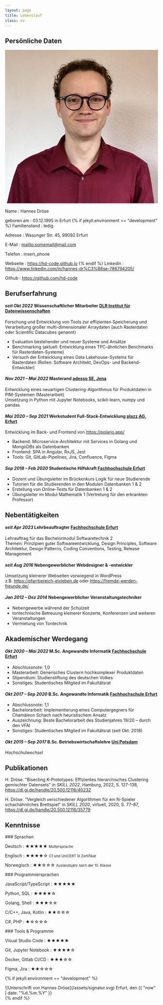 ```yaml
---
layout: page
title: Lebenslauf
class: cv
---
```


## Persönliche Daten

![rundes Portrait von Hannes Dröse](/assets/hd-quadrat.jpg)

Name
: Hannes Dröse

geboren am
: 03.12.1995 in Erfurt
{% if jekyll.environment == "development" %}
Familienstand
: ledig

Adresse
: Wasunger Str. 45, 99092 Erfurt

E-Mail
: <mailto:somemail@mail.com>

Telefon
: insert_phone

Webseite
: <https://hd-code.github.io>
{% endif %}
Linkedin
: <https://www.linkedin.com/in/hannes-dr%C3%B6se-786794205/>

Github
: <https://github.com/hd-code>

<!-- Orcid
: <https://orcid.org/0009-0005-8972-2994> -->

## Berufserfahrung

#### *seit Okt 2022* **Wissenschaftlicher Mitarbeiter** [DLR Institut für Datenwissenschaften](https://www.dlr.de/dw/)

Forschung und Entwicklung von Tools zur effizienten Speicherung und Verarbeitung großer multi-dimensionaler Arraydaten (auch Rasterdaten oder Scientific Datacubes genannt)
- Evaluation bestehender und neuer Systeme und Ansätze
- Benchmarking (aktuell: Entwicklung eines TPC-ähnlichen Benchmarks für Rasterdaten-Systeme)
- Versuch der Entwicklung eines Data Lakehouse-Systems für Rasterdaten (Rollen: Software Architekt, DevOps- und Backend-Entwickler)

#### *Nov 2021 – Mai 2022* **Masterand** [adesso SE, Jena](https://www.adesso.de/)

Entwicklung eines neuartigen Clustering-Algorithmus für Produktdaten in PIM-Systemen (Masterarbeit)<br>
Umsetzung in Python mit Jupyter Notebooks, scikit-learn, numpy und pandas

#### *Mai 2020 – Sep 2021* **Werkstudent Full-Stack-Entwicklung** [plazz AG, Erfurt](https://plazz.ag/)

Entwicklung im Back- und Frontend von <https://polario.app/>
- Backend: Microservice-Architektur mit Services in Golang und MongoDBs als Datenbanken
- Frontend: SPA in Angular, RxJS, Jest
- Tools: Git, GitLab-Pipelines, Jira, Confluence, Figma

#### *Sep 2018 – Feb 2020* **Studentische Hilfskraft** [Fachhochschule Erfurt](https://www.ai.fh-erfurt.de/)

- Dozent und Übungsleiter im Brückenkurs Logik für neue Studierende
- Tutorien für die Studierenden in den Modulen Datenbanken 1 & 2
- Erstellung von Online-Tests für Datenbanken 1 & 2
- Übungsleiter im Modul Mathematik 1 (Vertretung für den erkrankten Professor)

## Nebentätigkeiten

#### *seit Apr 2023* **Lehrbeauftragter** [Fachhochschule Erfurt](https://www.ai.fh-erfurt.de/)

Lehrauftrag für das Bachelormodul Softwaretechnik 2<br>
Themen: Prinzipien guter Softwareentwicklung, Design Principles, Software Architektur, Design Patterns, Coding Conventions, Testing, Release Management

#### *seit Aug 2016* **Nebengewerblicher Webdesigner & -entwickler**

Umsetzung kleinerer Webseiten vorwiegend in WordPress<br>
z.B. <https://pfarrbereich-elxleben.de> oder <https://fremde-werden-freunde.de/>

#### *Jan 2012 – Dez 2014* **Nebengewerblicher Veranstaltungstechniker**

- Nebengewerbe während der Schulzeit
- tontechnische Betreuung kleinerer Konzerte, Konferenzen und weiteren Veranstaltungen
- Vermietung von Tontechnik

## Akademischer Werdegang

#### *Okt 2020 – Mai 2022* **M.Sc. Angewandte Informatik** [Fachhochschule Erfurt](https://www.ai.fh-erfurt.de/)

- Abschlussnote: 1,0
- Masterarbeit: Generisches Clustern hochkomplexer Produktdaten
- Stipendium: Studienstiftung des deutschen Volkes
- Sonstiges: Studentisches Mitglied im Fakultätsrat

#### *Okt 2017 – Sep 2020* **B.Sc. Angewandte Informatik** [Fachhochschule Erfurt](https://www.ai.fh-erfurt.de/)

- Abschlussnote: 1,1
- Bachelorarbeit: Implementierung eines Computergegners für Chamäleon Schach nach heuristischem Ansatz
- Auszeichnung: Beste Bachelorarbeit des Studienjahres 19/20 – durch den VFAI
- Sonstiges: Studentisches Mitglied im Fakultätsrat (seit Okt. 2018)

#### *Okt 2015 – Sep 2017* **B.Sc. Betriebswirtschaftslehre** [Uni Potsdam](https://www.uni-potsdam.de/)

*Hochschulwechsel*

## Publikationen

H. Dröse. "Bisecting K-Prototypes: Effizientes hierarchisches Clustering gemischter Datensets" in *SKILL 2022*, Hamburg, 2022, S. 127-138, <https://dl.gi.de/handle/20.500.12116/40232>

H. Dröse. "Vergleich verschiedener Algorithmen für ein N-Spieler schachähnliches Brettspiel" in *SKILL 2020*, virtuell, 2020, S. 77–87, <https://dl.gi.de/handle/20.500.12116/35779>

## Kenntnisse

<div class="skill-lists">
<div class="skill-list" markdown="1">
### Sprachen

Deutsch
: ★★★★★ <small>Muttersprache</small>

Englisch
: ★★★★☆ <small>C1 und UniCERT III Zertifikat</small>

Norwegisch
: ★★☆☆☆ <small>Auslandsjahr nach der 10. Klasse</small>
</div>
<div class="skill-list" markdown="1">
### Programmiersprachen

JavaScript/TypeScript
: ★★★★★

Python, SQL
: ★★★★☆

Golang, Shell
: ★★★☆☆

C/C++, Java, Kotlin
: ★★☆☆☆

C#, PHP
: ★☆☆☆☆
</div>
<div class="skill-list" markdown="1">
### Tools & Programme

Visual Studio Code
: ★★★★★

Git, Jupyter Notebook
: ★★★★☆

Docker, Gitlab CI/CD
: ★★★☆☆

Figma, Jira
: ★★☆☆☆
</div>
</div>

{% if jekyll.environment == "development" %}
<div class="signature" markdown="1">
![Unterschrift von Hannes Dröse](/assets/signatur.svg)
Erfurt, den {{ "now" | date: "%d.%m.%Y" }}
</div>
{% endif %}
